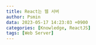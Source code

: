 ```yaml
---
title: React는 웹 서버
author: Psmin
data: 2023-05-17 14:23:03 +0900
categories: [Knowledge, ReactJS]
tags: [Web Server]
---
```

